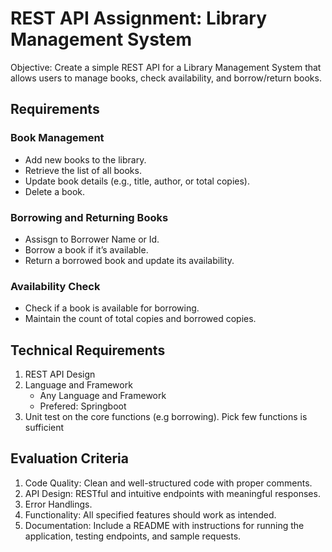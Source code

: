 # REST API Assignment: Library Management System

Objective: Create a simple REST API for a Library Management System that allows users to manage books, check availability, and borrow/return books.

## Requirements

### Book Management

- Add new books to the library.
- Retrieve the list of all books.
- Update book details (e.g., title, author, or total copies).
- Delete a book.

### Borrowing and Returning Books 
- Assisgn to Borrower Name or Id. 
- Borrow a book if it’s available.
- Return a borrowed book and update its availability.

### Availability Check
- Check if a book is available for borrowing.
- Maintain the count of total copies and borrowed copies.


## Technical Requirements
1. REST API Design 
2. Language and Framework 
    - Any Language and Framework
    - Prefered: Springboot
3. Unit test on the core functions (e.g borrowing). Pick few functions is sufficient 

## Evaluation Criteria
1. Code Quality: Clean and well-structured code with proper comments.
2. API Design: RESTful and intuitive endpoints with meaningful responses.
3. Error Handlings. 
4. Functionality: All specified features should work as intended.
5. Documentation: Include a README with instructions for running the application, testing endpoints, and sample requests.

